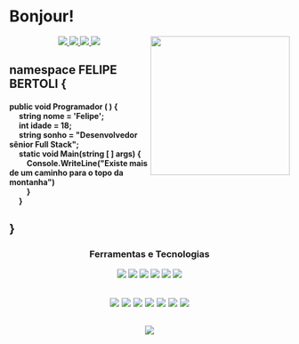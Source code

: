# Bonjour!

<img 
     align = "right"
     src="https://avatars.githubusercontent.com/u/103579021?s=400&u=1961e651a93d8a3dfcae530f17cdf415a693ff37&v=4"
     width="250px"
     height="250px"/>
<div>
  <div align = "center">
<a href="https://github.com/FelipeBertoli" alt="github" target="_blank">
<img src="https://img.shields.io/badge/GitHub-000000?&style=flat-square&logo=GitHub&logoColor=white">
<a href="https://www.linkedin.com/in/felipebertoli" alt="linkedin" target="_blank">
<img src="https://img.shields.io/badge/LinkedIn-%230077B5.svg?&style=flat-square&logo=linkedin&logoColor=white">
</a>
<a href="mailto:felipebertolioliveira@gmail.com" alt="gmail" target="_blank">
<img src="https://img.shields.io/badge/-Gmail-FF0000?style=flat-square&labelColor=FF0000&logo=gmail&logoColor=white&link=mailto:tassiofernandescosta@gmail.com" />
</a>
<a href="https://wa.me/5543984331545" alt="WhatsApp" target="_blank">
<img src="https://img.shields.io/badge/-WhatsApp-25d366?style=flat-square&labelColor=25d366&logo=whatsapp&logoColor=white&link=https://wa.me/5584981430120"/>
</a>
</div>
<h2> namespace FELIPE BERTOLI {</h2>
<h4> public void Programador (	) { <br>
		&emsp;	string nome = 'Felipe';  <br>
		&emsp;	int idade = 18; <br>
		&emsp;	string sonho = "Desenvolvedor sênior Full Stack"; <br>
		&emsp;	static void Main(string [ ] args) { <br>
		&emsp;&emsp; 		Console.WriteLine("Existe mais de um caminho para o topo da montanha") 	<br>
&emsp;&emsp; 		}<br>
&emsp;	} 
</br></h4>	
<h2>}</h2>	


<div align = "center">
  <h3> Ferramentas e Tecnologias </h3>
<img src="https://img.shields.io/badge/-black?&style=plastic&logo=python&logoColor=3776AB"/> 
<img src="https://img.shields.io/badge/-333333?&style=plastic&logo=javascript&logoColor=F7DF1E"/>
<img src="https://img.shields.io/badge/.NET-black?&style=plastic&logoColor=512BD4"/>
<img src="https://img.shields.io/badge/-333333?&style=plastic&logo=typescript&logoColor=3178C6"/>
<img src="https://img.shields.io/badge/-black?&style=plastic&logo=html5&logoColor=E34F26"/>
<img src="https://img.shields.io/badge/-333333?&style=plastic&logo=csharp&logoColor=239120"/>
</div>

<h2>
<div align = "center">
<img src="https://img.shields.io/badge/VisualStudio-white?&style=plastic&logo=visualstudio&logoColor=5C2D91"/> 
<img src="https://img.shields.io/badge/VSCode-white?&style=plastic&logo=visualstudiocode&logoColor=007ACC"/> 
<img src="https://img.shields.io/badge/Laragon-white?&style=plastic&logo=laragon&logoColor=23C8D2"/>
<img src="https://img.shields.io/badge/PHPMyAdmin-white?&style=plastic&logo=phpmyadmin&logoColor=6C78AF"/> 
<img src="https://img.shields.io/badge/Photoshop-white?&style=plastic&logo=adobephotoshop&logoColor=31A8FF"/> 
<img src="https://img.shields.io/badge/MySQL-white?&style=plastic&logo=mysql&logoColor=F46D01"/> 
<img src="https://img.shields.io/badge/Angular-white?&style=plastic&logo=angular&logoColor=DD0031"/> 
</div>
</h2>

<div align = "center">	
<h2>
<img src="https://miro.medium.com/max/800/0*VV3Nmxgv3KX4sLhr.gif" />
</h2>
